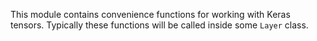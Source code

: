 This module contains convenience functions for working with Keras tensors.  Typically these
functions will be called inside some `Layer` class.
